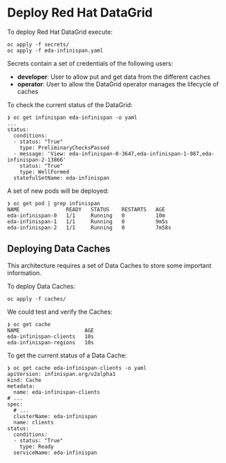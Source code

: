 # Deploy Red Hat DataGrid

To deploy Red Hat DataGrid execute:

```shell script
oc apply -f secrets/
oc apply -f eda-infinispan.yaml
```

Secrets contain a set of credentials of the following users:

* **developer**: User to allow put and get data from the different caches
* **operator**: User to allow the DataGrid operator manages the lifecycle of caches

To check the current status of the DataGrid:

```shell script
❯ oc get infinispan eda-infinispan -o yaml
...
status:
  conditions:
  - status: "True"
    type: PreliminaryChecksPassed
  - message: 'View: eda-infinispan-0-3647,eda-infinispan-1-987,eda-infinispan-2-13866'
    status: "True"
    type: WellFormed
  statefulSetName: eda-infinispan
```

A set of new pods will be deployed:

```shell script
❯ oc get pod | grep infinispan
NAME               READY   STATUS    RESTARTS   AGE
eda-infinispan-0   1/1     Running   0          10m
eda-infinispan-1   1/1     Running   0          9m5s
eda-infinispan-2   1/1     Running   0          7m58s
```

## Deploying Data Caches

This architecture requires a set of Data Caches to store some important
information.

To deploy Data Caches:

```shell script
oc apply -f caches/
```

We could test and verify the Caches:

```shell script
❯ oc get cache
NAME                     AGE
eda-infinispan-clients   10s
eda-infinispan-regions   10s
```

To get the current status of a Data Cache:

```shell script
❯ oc get cache eda-infinispan-clients -o yaml
apiVersion: infinispan.org/v2alpha1
kind: Cache
metadata:
  name: eda-infinispan-clients
# ...
spec:
  # ...
  clusterName: eda-infinispan
  name: clients
status:
  conditions:
  - status: "True"
    type: Ready
  serviceName: eda-infinispan
```
